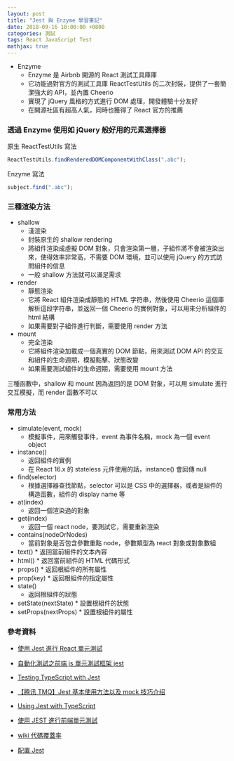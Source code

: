 ```yaml
---
layout: post
title: "Jest 與 Enzyme 學習筆記"
date: 2018-09-16 10:00:00 +0800
categories: 測試
tags: React JavaScript Test
mathjax: true
---
```


- Enzyme
  - Enzyme 是 Airbnb 開源的 React 測試工具庫庫
  - 它功能過對官方的測試工具庫 ReactTestUtils 的二次封裝，提供了一套簡潔強大的 API，並內置 Cheerio
  - 實現了 jQuery 風格的方式進行 DOM 處理，開發體驗十分友好
  - 在開源社區有超高人氣，同時也獲得了 React 官方的推薦

### 透過 Enzyme 使用如 jQuery 般好用的元素選擇器

原生 ReactTestUtils 寫法

```js
ReactTestUtils.findRenderedDOMComponentWithClass(".abc");
```

Enzyme 寫法

```js
subject.find(".abc");
```

### 三種渲染方法

- shallow
  - 淺渲染
  - 封裝原生的 shallow rendering
  - 將組件渲染成虛擬 DOM 對象，只會渲染第一層，子組件將不會被渲染出來，使得效率非常高，不需要 DOM 環境，並可以使用 jQuery 的方式訪問組件的信息
  - 一般 shallow 方法就可以滿足需求
- render
  - 靜態渲染
  - 它將 React 組件渲染成靜態的 HTML 字符串，然後使用 Cheerio 這個庫解析這段字符串，並返回一個 Cheerio 的實例對象，可以用來分析組件的 html 結構
  - 如果需要對子組件進行判斷，需要使用 render 方法
- mount
  - 完全渲染
  - 它將組件渲染加載成一個真實的 DOM 節點，用來測試 DOM API 的交互和組件的生命週期，模擬點擊、狀態改變
  - 如果需要測試組件的生命週期，需要使用 mount 方法

三種函數中，shallow 和 mount 因為返回的是 DOM 對象，可以用 simulate 進行交互模擬，而 render 函數不可以

### 常用方法

- simulate(event, mock)
  - 模擬事件，用來觸發事件，event 為事件名稱，mock 為一個 event object
- instance()
  - 返回組件的實例
  - 在 React 16.x 的 stateless 元件使用的話，instance() 會回傳 null
- find(selector)
  - 根據選擇器查找節點，selector 可以是 CSS 中的選擇器，或者是組件的構造函數，組件的 display name 等
- at(index)
  - 返回一個渲染過的對象
- get(index)
  - 返回一個 react node，要測試它，需要重新渲染
- contains(nodeOrNodes)
  - 當前對象是否包含參數重點 node，參數類型為 react 對象或對象數組
- text() \* 返回當前組件的文本內容
- html() \* 返回當前組件的 HTML 代碼形式
- props() \* 返回根組件的所有屬性
- prop(key) \* 返回根組件的指定屬性
- state()
  - 返回根組件的狀態
- setState(nextState) \* 設置根組件的狀態
- setProps(nextProps) \* 設置根組件的屬性

### 參考資料

- [使用 Jest 進行 React 單元測試](https://hk.saowen.com/a/2443c1a77a94835c5f1045c174b83128221f3cca4dd50622ee22c29c865b78a5)

- [自動化測試之前端 js 單元測試框架 jest](https://www.jianshu.com/p/aee9a19d5e6a)

- [Testing TypeScript with Jest](https://rjzaworski.com/2016/12/testing-typescript-with-jest)

- [【腾讯 TMQ】Jest 基本使用方法以及 mock 技巧介绍](https://blog.csdn.net/TMQ1225/article/details/81133855)

- [Using Jest with TypeScript](https://basarat.gitbooks.io/typescript/docs/testing/jest.html)

- [使用 JEST 進行前端單元測試](https://blog.patw.me/archives/1310/write-frontend-unit-tests-with-jest/)

- [wiki 代碼覆蓋率](https://zh.wikipedia.org/wiki/%E4%BB%A3%E7%A2%BC%E8%A6%86%E8%93%8B%E7%8E%87)

- [配置 Jest](https://code.i-harness.com/zh-TW/docs/jest/configuration#preset-string)
